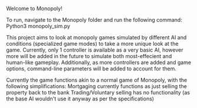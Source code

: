 Welcome to Monopoly!

To run, navigate to the Monopoly folder and run the following command:
Python3 monopoly_sim.py

This project aims to look at monopoly games simulated by different AI and conditions (specialized game modes) to take a more unique look at the game.
Currently, only 1 controller is available as a very basic AI, however more will be added in the future to simulate both most-effecient and human-like gameplay.
Additionally, as more controllers are added and game options, command-line parameters will be added to account for them.

Currently the game functions akin to a normal game of Monopoly, with the following simplifications:
Mortgaging currently functions as just selling the property back to the bank
Trading/Voluntary selling has no functionality (as the base AI wouldn't use it anyway as per the specifications)
